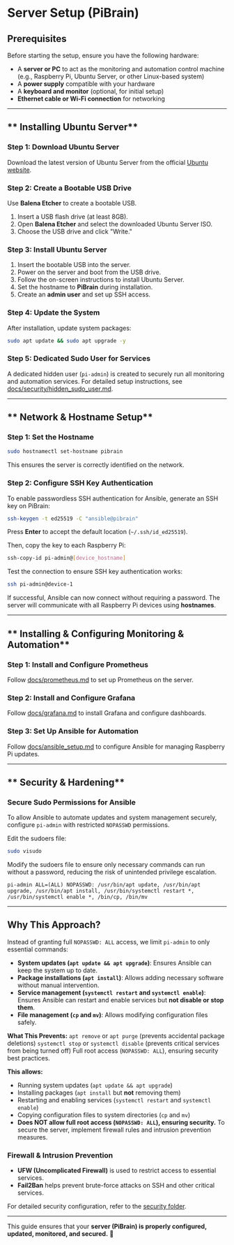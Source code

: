 # Server Setup (PiBrain)

## Prerequisites
Before starting the setup, ensure you have the following hardware:
- A **server or PC** to act as the monitoring and automation control machine (e.g., Raspberry Pi, Ubuntu Server, or other Linux-based system)
- A **power supply** compatible with your hardware
- A **keyboard and monitor** (optional, for initial setup)
- **Ethernet cable or Wi-Fi connection** for networking

---

## ** Installing Ubuntu Server**

### **Step 1: Download Ubuntu Server**
Download the latest version of Ubuntu Server from the official [Ubuntu website](https://ubuntu.com/download/server).

### **Step 2: Create a Bootable USB Drive**
Use **Balena Etcher** to create a bootable USB.

1. Insert a USB flash drive (at least 8GB).
2. Open **Balena Etcher** and select the downloaded Ubuntu Server ISO.
3. Choose the USB drive and click "Write."

### **Step 3: Install Ubuntu Server**
1. Insert the bootable USB into the server.
2. Power on the server and boot from the USB drive.
3. Follow the on-screen instructions to install Ubuntu Server.
4. Set the hostname to **PiBrain** during installation.
5. Create an **admin user** and set up SSH access.

### **Step 4: Update the System**
After installation, update system packages:
```bash
sudo apt update && sudo apt upgrade -y
```

### **Step 5: Dedicated Sudo User for Services**
A dedicated hidden user (`pi-admin`) is created to securely run all monitoring and automation services. For detailed setup instructions, see [docs/security/hidden_sudo_user.md](docs/security/hidden_sudo_user.md).

---

## ** Network & Hostname Setup**

### **Step 1: Set the Hostname**
```bash
sudo hostnamectl set-hostname pibrain
```
This ensures the server is correctly identified on the network.

### **Step 2: Configure SSH Key Authentication**
To enable passwordless SSH authentication for Ansible, generate an SSH key on PiBrain:
```bash
ssh-keygen -t ed25519 -C "ansible@pibrain"
```
Press **Enter** to accept the default location (`~/.ssh/id_ed25519`).

Then, copy the key to each Raspberry Pi:
```bash
ssh-copy-id pi-admin@[device_hostname]
```
Test the connection to ensure SSH key authentication works:
```bash
ssh pi-admin@device-1
```
If successful, Ansible can now connect without requiring a password.
The server will communicate with all Raspberry Pi devices using **hostnames**.

---

## ** Installing & Configuring Monitoring & Automation**

### **Step 1: Install and Configure Prometheus**
Follow [docs/prometheus.md](docs/prometheus.md) to set up Prometheus on the server.

### **Step 2: Install and Configure Grafana**
Follow [docs/grafana.md](docs/grafana.md) to install Grafana and configure dashboards.

### **Step 3: Set Up Ansible for Automation**
Follow [docs/ansible_setup.md](docs/ansible_setup.md) to configure Ansible for managing Raspberry Pi updates.

---

## ** Security & Hardening**

### **Secure Sudo Permissions for Ansible**

To allow Ansible to automate updates and system management securely, configure `pi-admin` with restricted `NOPASSWD` permissions.

Edit the sudoers file:
```bash
sudo visudo
```
Modify the sudoers file to ensure only necessary commands can run without a password, reducing the risk of unintended privilege escalation.
```
pi-admin ALL=(ALL) NOPASSWD: /usr/bin/apt update, /usr/bin/apt upgrade, /usr/bin/apt install, /usr/bin/systemctl restart *, /usr/bin/systemctl enable *, /bin/cp, /bin/mv
```
---

## **Why This Approach?**
Instead of granting full `NOPASSWD: ALL` access, we limit `pi-admin` to only essential commands:
- **System updates (`apt update && apt upgrade`)**: Ensures Ansible can keep the system up to date.
- **Package installations (`apt install`)**: Allows adding necessary software without manual intervention.
- **Service management (`systemctl restart` and `systemctl enable`)**: Ensures Ansible can restart and enable services but **not disable or stop them**.
- **File management (`cp` and `mv`)**: Allows modifying configuration files safely.

 **What This Prevents:**
 `apt remove` or `apt purge` (prevents accidental package deletions)
 `systemctl stop` or `systemctl disable` (prevents critical services from being turned off)
 Full root access (`NOPASSWD: ALL`), ensuring security best practices.

 **This allows:**
- Running system updates (`apt update && apt upgrade`)
- Installing packages (`apt install` but **not** removing them)
- Restarting and enabling services (`systemctl restart` and `systemctl enable`)
- Copying configuration files to system directories (`cp` and `mv`)
- **Does NOT allow full root access (`NOPASSWD: ALL`), ensuring security.**
To secure the server, implement firewall rules and intrusion prevention measures.

### **Firewall & Intrusion Prevention**
- **UFW (Uncomplicated Firewall)** is used to restrict access to essential services.
- **Fail2Ban** helps prevent brute-force attacks on SSH and other critical services.

For detailed security configuration, refer to the [security folder](https://github.com/gorman-ap/rpi-fleet-management/tree/main/docs/security).

---

This guide ensures that your **server (PiBrain) is properly configured, updated, monitored, and secured.** 🚀
